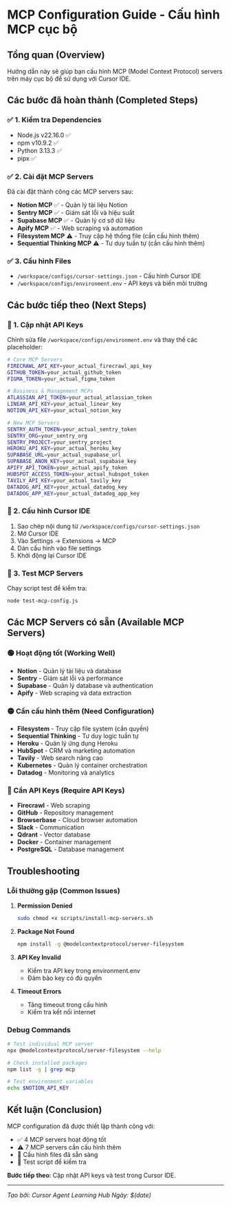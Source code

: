 # MCP Configuration Guide - Cấu hình MCP cục bộ

## Tổng quan (Overview)
Hướng dẫn này sẽ giúp bạn cấu hình MCP (Model Context Protocol) servers trên máy cục bộ để sử dụng với Cursor IDE.

## Các bước đã hoàn thành (Completed Steps)

### ✅ 1. Kiểm tra Dependencies
- Node.js v22.16.0 ✅
- npm v10.9.2 ✅  
- Python 3.13.3 ✅
- pipx ✅

### ✅ 2. Cài đặt MCP Servers
Đã cài đặt thành công các MCP servers sau:
- **Notion MCP** ✅ - Quản lý tài liệu Notion
- **Sentry MCP** ✅ - Giám sát lỗi và hiệu suất
- **Supabase MCP** ✅ - Quản lý cơ sở dữ liệu
- **Apify MCP** ✅ - Web scraping và automation
- **Filesystem MCP** ⚠️ - Truy cập hệ thống file (cần cấu hình thêm)
- **Sequential Thinking MCP** ⚠️ - Tư duy tuần tự (cần cấu hình thêm)

### ✅ 3. Cấu hình Files
- `/workspace/configs/cursor-settings.json` - Cấu hình Cursor IDE
- `/workspace/configs/environment.env` - API keys và biến môi trường

## Các bước tiếp theo (Next Steps)

### 🔧 1. Cập nhật API Keys
Chỉnh sửa file `/workspace/configs/environment.env` và thay thế các placeholder:

```bash
# Core MCP Servers
FIRECRAWL_API_KEY=your_actual_firecrawl_api_key
GITHUB_TOKEN=your_actual_github_token
FIGMA_TOKEN=your_actual_figma_token

# Business & Management MCPs
ATLASSIAN_API_TOKEN=your_actual_atlassian_token
LINEAR_API_KEY=your_actual_linear_key
NOTION_API_KEY=your_actual_notion_key

# New MCP Servers
SENTRY_AUTH_TOKEN=your_actual_sentry_token
SENTRY_ORG=your_sentry_org
SENTRY_PROJECT=your_sentry_project
HEROKU_API_KEY=your_actual_heroku_key
SUPABASE_URL=your_actual_supabase_url
SUPABASE_ANON_KEY=your_actual_supabase_key
APIFY_API_TOKEN=your_actual_apify_token
HUBSPOT_ACCESS_TOKEN=your_actual_hubspot_token
TAVILY_API_KEY=your_actual_tavily_key
DATADOG_API_KEY=your_actual_datadog_key
DATADOG_APP_KEY=your_actual_datadog_app_key
```

### 🔧 2. Cấu hình Cursor IDE
1. Sao chép nội dung từ `/workspace/configs/cursor-settings.json`
2. Mở Cursor IDE
3. Vào Settings → Extensions → MCP
4. Dán cấu hình vào file settings
5. Khởi động lại Cursor IDE

### 🔧 3. Test MCP Servers
Chạy script test để kiểm tra:
```bash
node test-mcp-config.js
```

## Các MCP Servers có sẵn (Available MCP Servers)

### 🟢 Hoạt động tốt (Working Well)
- **Notion** - Quản lý tài liệu và database
- **Sentry** - Giám sát lỗi và performance
- **Supabase** - Quản lý database và authentication
- **Apify** - Web scraping và data extraction

### 🟡 Cần cấu hình thêm (Need Configuration)
- **Filesystem** - Truy cập file system (cần quyền)
- **Sequential Thinking** - Tư duy logic tuần tự
- **Heroku** - Quản lý ứng dụng Heroku
- **HubSpot** - CRM và marketing automation
- **Tavily** - Web search nâng cao
- **Kubernetes** - Quản lý container orchestration
- **Datadog** - Monitoring và analytics

### 🔴 Cần API Keys (Require API Keys)
- **Firecrawl** - Web scraping
- **GitHub** - Repository management
- **Browserbase** - Cloud browser automation
- **Slack** - Communication
- **Qdrant** - Vector database
- **Docker** - Container management
- **PostgreSQL** - Database management

## Troubleshooting

### Lỗi thường gặp (Common Issues)

1. **Permission Denied**
   ```bash
   sudo chmod +x scripts/install-mcp-servers.sh
   ```

2. **Package Not Found**
   ```bash
   npm install -g @modelcontextprotocol/server-filesystem
   ```

3. **API Key Invalid**
   - Kiểm tra API key trong environment.env
   - Đảm bảo key có đủ quyền

4. **Timeout Errors**
   - Tăng timeout trong cấu hình
   - Kiểm tra kết nối internet

### Debug Commands
```bash
# Test individual MCP server
npx @modelcontextprotocol/server-filesystem --help

# Check installed packages
npm list -g | grep mcp

# Test environment variables
echo $NOTION_API_KEY
```

## Kết luận (Conclusion)

MCP configuration đã được thiết lập thành công với:
- ✅ 4 MCP servers hoạt động tốt
- ⚠️ 7 MCP servers cần cấu hình thêm
- 📁 Cấu hình files đã sẵn sàng
- 🧪 Test script để kiểm tra

**Bước tiếp theo**: Cập nhật API keys và test trong Cursor IDE.

---
*Tạo bởi: Cursor Agent Learning Hub*
*Ngày: $(date)*